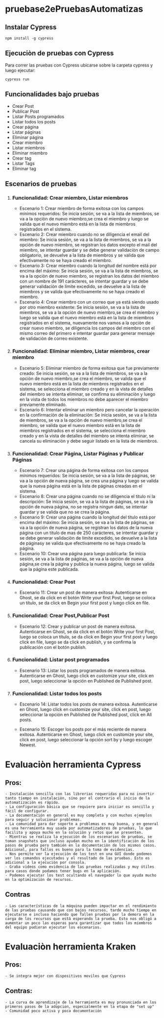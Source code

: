 # pruebase2ePruebasAutomatizas

## Instalar Cypress
```
npm install -g cypress
```

## Ejecuciòn de pruebas con Cypress

Para correr las pruebas con Cypress ubicarse sobre la carpeta cypress y luego ejecutar:
```
cypress run
```


## Funcionalidades bajo pruebas
- Crear Post
- Publicar Post
- Listar Posts programados
- Listar todos los posts
- Crear página
- Listar páginas
- Eliminar página
- Crear miembro
- Listar miembros
- Eliminar miembro
- Crear tag
- Listar Tags
- Eliminar tag

## Escenarios de pruebas

1. ### Funcionalidad: Crear miembro, Listar miembros
    - Escenario 1: Crear miembro de forma exitosa con los campos mínimos requeridos: Se inicia sesión, se va a la lista de miembros, se va a la opciòn de nuevo miembro,se crea el miembro y luego se valida que el nuevo miembro está en la lista de miembros registrados en el sistema.
    - Escenario 2: Crear miembro cuando no se diligencia el email del miembro: Se inicia sesión, se va a la lista de miembros, se va a la opciòn de nuevo miembro, se registran los datos excepto el mail del miembro, se intentar guardar y se debe generar validaciòn de campo obligatorio, se devuelve a la lista de miembros y se valida que efectivamente no se haya creado el miembro.
    - Escenario 3: Crear miembro cuando la longitud del nombre está por encima del máximo: Se inicia sesión, se va a la lista de miembros, se va a la opciòn de nuevo miembro, se registran los datos del miembro con un nombre de 191 carácteres, se intentar guardar y se debe generar validaciòn de límite excedido, se devuelve a la lista de miembros y se valida que efectivamente no se haya creado el miembro.
    - Escenario 4: Crear miembro con un correo que ya está siendo usado por otro miembro existente: Se inicia sesión, se va a la lista de miembros, se va a la opciòn de nuevo miembro,se crea el miembro y luego se valida que el nuevo miembro está en la lista de miembros registrados en el sistema, nuevamente nos vamos a la opciòn de crear nuevo miembro, se diligencia los campos del miembro con el mismo correo del primero e intentar guardar para generar mensaje de validaciòn de correo existente.

2. ### Funcionalidad: Eliminar miembro, Listar miembros, crear miembro
    - Escenario 5: Eliminar miembro de forma exitosa que fue previamente creado: Se inicia sesión, se va a la lista de miembros, se va a la opciòn de nuevo miembro,se crea el miembro, se valida que el nuevo miembro está en la lista de miembros registrados en el sistema, se selecciona el miembro creado y en la vista de detalles del miembro se intenta eliminar, se confirma su eliminaciòn y luego en la vista de todos los miembros no debe aparecer el miembro previamente eliminado.
     - Escenario 6: Intentar eliminar un miembro pero cancelar la operaciòn en la confirmaciòn de la eliminaciòn: Se inicia sesión, se va a la lista de miembros, se va a la opciòn de nuevo miembro,se crea el miembro, se valida que el nuevo miembro está en la lista de miembros registrados en el sistema, se selecciona el miembro creado y en la vista de detalles del miembro se intenta eliminar, se cancela su eliminaciòn y debe seguir listado en la lista de miembros.

3. ### Funcionalidad: Crear Página, Listar Páginas y Publicar Páginas
    - Escenario 7: Crear una página de forma exitosa con los campos mínimos requeridos: Se inicia sesión, se va a la lista de páginas, se va a la opción de nueva página, se crea una página y luego se valida que la nueva página está en la lista de páginas creadas en el sistema.
    - Escenario 8: Crear una página cuando no se diligencia el titulo ni la descripción: Se inicia sesión, se va a la lista de páginas, se va a la opción de nueva página, no se registra ningun dato, se intentar guardar y se valida que no se crea la página.
    - Escenario 9: Crear una página cuando la longitud del titulo está por encima del máximo: Se inicia sesión, se va a la lista de páginas, se va a la opción de nueva página, se registran los datos de la nueva página con un titulo de mas de 250 carácteres, se intentar guardar y se debe generar validaciòn de límite excedido, se devuelve a la lista de páginasy se valida que efectivamente no se haya creado la página.
    - Escenario 10: Crear una página para luego publicarla: Se inicia sesión, se va a la lista de páginas, se va a la opciòn de nueva página,se crea la página y publica la nueva página, luego se valida que la página este publicada. 
    
4. ### Funcionalidad:  Crear Post
    - Escenario 11: Crear un post de manera exitosa: Autenticarse en Ghost, se da click en el botón Write your first Post, luego se coloca un título, se da click en Begin       your first post y luego click en file.

5. ### Funcionalidad:  Crear Post,Publicar Post
    - Escenario 12: Crear y publicar un post de manera exitosa. Autenticarse en Ghost, se da click en el botón Write your first Post, luego se coloca un título, se da click     en Begin your first post y luego click en file, luego se da click en publish, y se confirma la publicación con el botón publish.
6. ### Funcionalidad:  Listar post programados
    - Escenario 13: Listar los posts programados de manera exitosa. Autenticarse en Ghost, luego click en customize your site, click en post, luego seleccionar la opción en     Published de Published post.

7. ### Funcionalidad:  Listar todos los posts
    - Escenario 14: Listar todos los posts de manera exitosa. Autenticarse en Ghost, luego click en customize your site, click en post, luego seleccionar la opción en Published de Published post, click en All posts.

    - Escenario 15: Escoger los posts por el más reciente de manera exitosa. Autenticarse en Ghost, luego click en customize your site, click en post, luego seleccionar la opción sort by y luego escoger Newest.



# Evaluaciòn herramienta Cypress
## Pros:
    - Instalaciòn sencilla con las librerias requeridas para no invertir tanto tiempo en instalaciòn, sino por el contrario el inicio de la automatizaciòn es rápido.
    - La configuraciòn básica que se requiere para iniciar es sencilla y fácil de configurar.
    - La documentación en general es muy completa y con muchos ejemplos para seguir y solucionar problemas.
    - La comunidad para dar soporte a problemas es muy buena, y en general es una herramienta muy usada por automatizadores de pruebas, lo que facilita y apoya mucho en la soluciòn y retos que se presenten.
    - Mientras se realiza la ejecuciòn de los escenarios de pruebas, se toman snapshots que incluso ayudan mucho en la identificaciòn de los pasos de prueba pero también en la documentaciòn de los mismos casos. Adicional, para fallos es bueno para la toma de evidencias.
    - Nos permite ver la ejecuciòn de los test en una GUI donde podemos ver los comandos ejecutados y el resultado de las pruebas. Esto es adicional a la ejecuciòn por consola.
    - Graba videos como evidencia de las pruebas realizadas y muy útiles para casos donde podamos tener bugs en la aplicación.
    - Podemos ejecutar los test ocultando el navegador lo que ayuda mucho en la optimizaciòn de recursos.

## Contras
    - Las características de la máquina pueden impactar en el rendimiento de las pruebas causando que con bajos recursos, tarde mucho tiempo en ejecutarse e incluso haciendo que fallen pruebas por la demora en la carga de los recursos que está esperando la prueba. Esto nos obligó a aumentar un poco las esperas para garantizar que todos los miembros del equipo pudieran ejecutar los escenarios.


# Evaluaciòn herramienta Kraken
## Pros:
    - Se integra mejor con dispositivos moviles que Cypress
## Contras:
    - La curva de aprendizaje de la herramienta es muy pronunciada en los primeros pasos de la adopcion, especialmente en la etapa de "set up"
    - Comunidad poco activa y poca documentación
